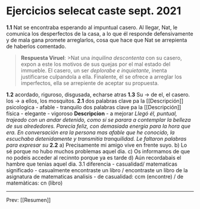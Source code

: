 # Ejercicios selecat caste sept. 2021
**1.1**
	Nat se encontraba esperando al impuntual casero. Al llegar, Nat, le comunica los desperfectos de la casa, a lo que él responde defensivamente y de mala gana promete arreglarlos, cosa que hace que Nat se arrepienta de haberlos comentado.

>**Respuesta Viruel**:
	>Nat una *inquilina descontenta* con su casero, expon a este los motivos de sus quejas por el mal estado del immueble. El casero, un ser *deplorabe e inquietante*, inenta justificarse culpandola a ella. Finalente, él se ofrece a arreglar los imperfectos, ella se arrepiente de aceptar su propuesta.
	
**1.2**
		acordado, riguroso, disgusada, echarse atras
**1.3**
		Su -> de el, el casero.
		los -> a ellos, los mosquitos.
**2.1**
	dos palabras clave pa la [[Descripción]] psicologica
	- afable
	- tranquilo
	dos palabras clave pa la [[Descripción]] física
	- elegante
	- vigoroso
	**Descripcion** - a mejorar
	*Llegó él, puntual, trajeado con un andar detenido, como si se parara a contemplar la belleza de sus alrededores. Parecía feliz, con demasiada energia para la hora que era. En conversación era la persona mas afable que he conocido, la escuchaba detenidamente y transmitia tranquilidad. Le faltaron palabras para expresar su* 
**2.2**
	a) Precisamente mi amigo vive en frente suyo.
	b) Lo sé porque no hubo muchos problemas aquel dia.
	c) Os  informamos de que no podeis acceder al recinnto porque ya es tarde
	d) Aún recordabais el hambre que tenias aquel dia.
3.1
	diferencia -  casualidad/ matematicas
	significado - casualmente encontraste un libro / encontraste un libro de la asignatura de matematicas
	analisis -  de casualidad: ccm (encontre) / de matemàticas: cn (libro)
___
Prev: [[Resumen]]